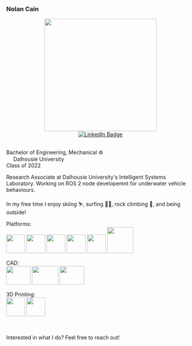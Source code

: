### Nolan Cain
<div id="header" align="center">
  <img src="https://media2.giphy.com/media/qgQUggAC3Pfv687qPC/giphy.gif" width="300"/>
</div>

<div id="badges" align="center">
  <a href="https://www.linkedin.com/in/nolanjcain/">
    <img src="https://img.shields.io/badge/LinkedIn-blue?style=for-the-badge&logo=linkedin&logoColor=white" alt="LinkedIn Badge"/>
  </a>

  
  
</div>
</br>



Bachelor of Engineering, Mechanical :gear:  
<img src="http://www.dal.ca/etc/designs/dalhousie/clientlibs/global/default/images/favicon/DALSocialMediaMark-Blk.png" height="15" width="15"/>
Dalhousie University  
Class of 2022

Research Associate at Dalhousie University's Intelligent Systems Laboratory. Working on ROS 2 node developemnt for underwater vehicle behaviours.

In my free time I enjoy skiing :skier:, surfing :surfing_man:, rock climbing :climbing:, and being outside!

Platforms:  
<img src="https://upload.wikimedia.org/wikipedia/commons/thumb/c/c3/Python-logo-notext.svg/2048px-Python-logo-notext.svg.png" height="50" width="50"/>
<img src="https://upload.wikimedia.org/wikipedia/commons/thumb/1/18/ISO_C%2B%2B_Logo.svg/1200px-ISO_C%2B%2B_Logo.svg.png" height="50" width="50"/>
<img src="https://upload.wikimedia.org/wikipedia/commons/thumb/2/21/Matlab_Logo.png/667px-Matlab_Logo.png" height="50" width="50"/>
<img src="https://siminnovations.com/wiki/images/7/7a/Arduino_logo_round.png" height="50" width="50"/>
<img src="https://wyday.com/images/lm/langs/vba.1.svg" height="50" width="50"/>
<img src="https://avatars.githubusercontent.com/u/3979232?s=280&v=4" height="70" width="70"/>

CAD:  
<img src="https://d2t1xqejof9utc.cloudfront.net/screenshots/pics/26b1fd683c8a797760941eddc1082193/large.png" height="50" width="65"/>
<img src="https://logos-world.net/wp-content/uploads/2020/12/Autocad-Logo.png" height="50" width="70"/>
<img src="https://upload.wikimedia.org/wikipedia/en/d/d0/Rhinoceros3d-logo.png" height="50" width="65"/>


3D Printing:  
<img src="https://cdn.help.prusa3d.com/wp-content/uploads/PSlogo-1-400x400.jpg" height="50" width="50"/>
<img src="https://www.windowscentral.com/sites/wpcentral.com/files/styles/large/public/field/image/2018/09/cura-logo.png" height="50" width="50"/>

</br>

Interested in what I do? Feel free to reach out!




<!--
**nolan-sldprt/nolan-sldprt** is a ✨ _special_ ✨ repository because its `README.md` (this file) appears on your GitHub profile.


<img src="" height="50" width="50"/>


  <a href="nolan.cain@dal.ca">
    <img src="https://upload.wikimedia.org/wikipedia/commons/thumb/f/f7/Microsoft_Outlook_2013-2019_logo.svg/2086px-Microsoft_Outlook_2013-2019_logo.svg.png" alt="Outlook Badge"/>
  </a>















Here are some ideas to get you started:

- 🔭 I’m currently working on ...
- 🌱 I’m currently learning ...
- 👯 I’m looking to collaborate on ...
- 🤔 I’m looking for help with ...
- 💬 Ask me about ...
- 📫 How to reach me: ...
- 😄 Pronouns: ...
- ⚡ Fun fact: ...
-->
